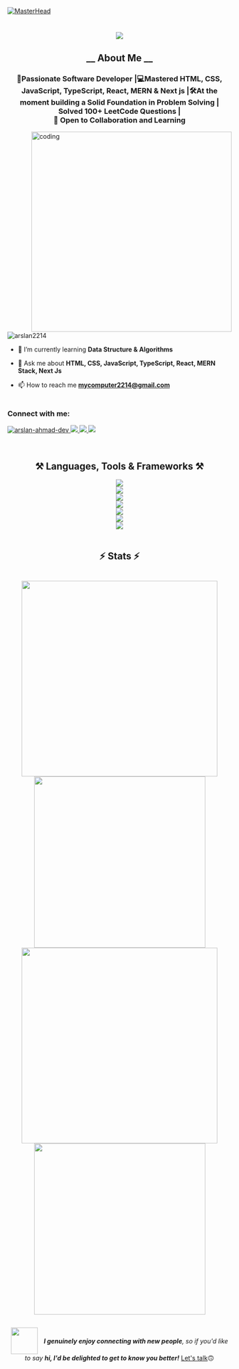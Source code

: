 [comment]: <> (Banner Image)
[![MasterHead](https://repository-images.githubusercontent.com/588181932/e36ec678-7984-4cdd-8e4c-a3932772ff8e)](https://ars.dev)


[comment]: <> (Animated Intro.)
<h1 align="center">
    <img src="https://readme-typing-svg.herokuapp.com/?font=Righteous&size=35&center=true&vCenter=true&width=900&height=70&duration=5000&lines=Hi+There!+👋;+I'm+ARslan+Ahmad!;+Software+Developer,+Ready+to+Collaborate...+🙃&color=3C99D4" />
</h1>

[comment]: <> (About Me)
<h2 align="center">__ About Me __</h2>
<h3 align="center">🚀Passionate Software Developer |💻Mastered HTML, CSS, JavaScript, TypeScript, React, MERN & Next js |🛠️At the moment building a Solid Foundation in Problem Solving | Solved 100+ LeetCode Questions | </br> 👥 Open to Collaboration and <strong>Learning</strong></h3>

<img align="right" alt="coding" width="450" src="https://i.imgur.com/GezCVzO.gif" >
 <br>

<p align="left"> <img src="https://komarev.com/ghpvc/?username=arslan2214&label=Profile%20views&color=0e75b6&style=flat" alt="arslan2214" /> </p>

- 🌱 I’m currently learning **Data Structure & Algorithms**

- 💬 Ask me about **HTML, CSS, JavaScript, TypeScript, React, MERN Stack, Next Js**

- 📫 How to reach me **mycomputer2214@gmail.com**
 <br> <br>
 
<h3 align="left">Connect with me:</h3>
<p align="left">

[comment]: <> (Contact Section)
<a href="mailto:mycomputer2214@gmail.com">
    <img src="https://img.shields.io/badge/Gmail-333333?style=for-the-badge&logo=gmail&logoColor=red" alt="arslan-ahmad-dev" />
  </a>
  <a href="https://linkedin.com/in/arslan-ahmad-dev" target="_blank">
    <img src="https://img.shields.io/badge/LinkedIn-0077B5?style=for-the-badge&logo=linkedin&logoColor=white" />
  </a>
  <a href="https://fb.com/ars.ahm.dev" target="_blank">
    <img src="https://img.shields.io/badge/Facebook-1A77B1?style=for-the-badge&logo=facebook&logoColor=white" />
  </a>
  <a href="https://leetcode.com/u/ARslan_/" target="_blank">
    <img src="https://img.shields.io/badge/Leetcode-222222?style=for-the-badge&logo=leetcode&logoColor=white" />
  </a>
</p>
 <br>
 
[comment]: <> (Languages Section)
<h2 align="center">⚒️ Languages, Tools & Frameworks ⚒️</h2>
<div align="center">
    <img src="https://skillicons.dev/icons?i=vscode," />
 <br>
    <img src="https://skillicons.dev/icons?i=git,github,gitlab," />
 <br>
    <img src="https://skillicons.dev/icons?i=cpp,c,php,python,htmx," />
 <br>
    <img src="https://skillicons.dev/icons?i=html,css,javascript,typescript,md,bootstrap,tailwind," />
 <br>
    <img src="https://skillicons.dev/icons?i=npm,react,nodejs,mongodb,express," />
 <br>
    <img src="https://skillicons.dev/icons?i=nextjs,firebase,threejs," />
 <br>
    <img src="https://skillicons.dev/icons?i=wordpress," />
</div>
 <br>
 
[comment]: <> (Status Section)
 <h2 align="center">⚡ Stats ⚡</h2>
<br>
<div align="center">
  <img width="440px" src="https://github-readme-stats.vercel.app/api?username=Arslan2214&show_icons=true&theme=onedark">
  <img width="385px" src="https://github-readme-stats.anuraghazra1.vercel.app/api/top-langs/?username=Arslan2214&layout=compact&theme=onedark" />
  <img width="440px" src="https://github-readme-activity-graph.vercel.app/graph?username=Arslan2214&theme=github">
  <img width="385px" src="https://github-readme-streak-stats.herokuapp.com/?user=Arslan2214&theme=onedark" />
</div>

##

<!-- 
## My Rewards 
<div align="center">
    <img src="https://github-profile-trophy.vercel.app/?username=Arslan2214&theme=onedark&no-bg=true" alt="Trophies">
</div>
-->

[comment]: <> (Ending section)
<p align="center">
  <img src="https://media.giphy.com/media/LnQjpWaON8nhr21vNW/giphy.gif" width="60" style="vertical-align: middle; margin-right: 10px;">
  <span style="vertical-align: middle;">
    <em><b>I genuinely enjoy connecting with new people</b>, so if you'd like to say <b>hi, I'd be delighted to get to know you better!</b> </em>
    <a href="https://linkedin.com/in/arslan-ahmad-dev">Let's talk</a>🙃
  </span>
</p>


